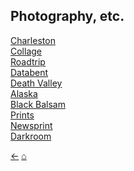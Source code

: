 ## Photography, etc.

[Charleston](./art-charleston)<br/>
[Collage](./art-collage)<br/>
[Roadtrip](./art-roadtrip)<br/>
[Databent](./art-databent)<br/>
[Death Valley](./art-deathvalley)<br/>
[Alaska](./art-alaska)<br/>
[Black Balsam](./art-blackbalsam)<br/>
[Prints](./art-prints)<br/>
[Newsprint](./art-newsprint)<br/>
[Darkroom](./art-darkroom)<br/>

[&#8592;](./maps)     [&#8962;](./index)
